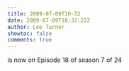 ```yaml
---
title: 2009-07-09T10-32
date: 2009-07-09T10:32:22Z
author: Lee Turner
showtoc: false
comments: true
---
```


is now on Episode 18 of season 7 of 24

